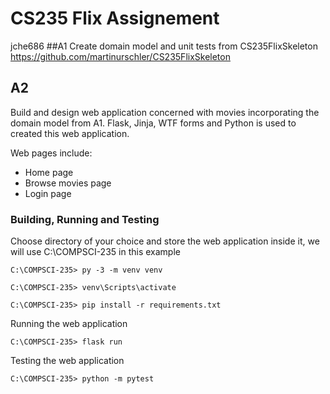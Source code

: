 # CS235 Flix Assignement
jche686
##A1
Create domain model and unit tests from CS235FlixSkeleton
https://github.com/martinurschler/CS235FlixSkeleton

## A2
Build and design web application concerned with movies incorporating the domain model from A1.
Flask, Jinja, WTF forms and Python is used to created this web application.

Web pages include:
- Home page
- Browse movies page
- Login page

### Building, Running and Testing
Choose directory of your choice and store the web application inside it, we will use C:\COMPSCI-235 in this example
```
C:\COMPSCI-235> py -3 -m venv venv

C:\COMPSCI-235> venv\Scripts\activate

C:\COMPSCI-235> pip install -r requirements.txt
```
Running the web application
```
C:\COMPSCI-235> flask run
```
Testing the web application
```
C:\COMPSCI-235> python -m pytest
```

